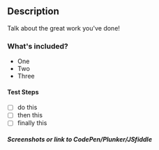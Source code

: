 ## Description

Talk about the great work you've done!

### What's included?

- One
- Two
- Three

#### Test Steps

- [ ] do this
- [ ] then this
- [ ] finally this

##### Screenshots or link to CodePen/Plunker/JSfiddle
